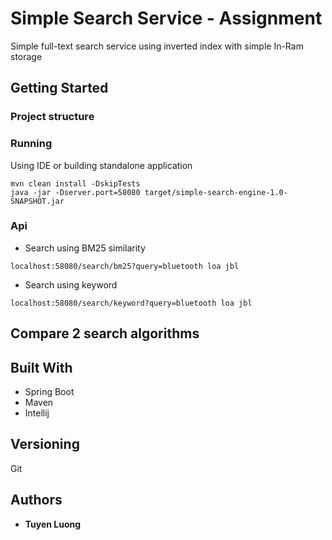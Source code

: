# Simple Search Service - Assignment

Simple full-text search service using inverted index with simple In-Ram storage

## Getting Started

### Project structure

### Running

Using IDE or building standalone application

```
mvn clean install -DskipTests
java -jar -Dserver.port=58080 target/simple-search-engine-1.0-SNAPSHOT.jar
```

### Api

* Search using BM25 similarity
```
localhost:58080/search/bm25?query=bluetooth loa jbl
```
* Search using keyword
```
localhost:58080/search/keyword?query=bluetooth loa jbl
``` 

## Compare 2 search algorithms


## Built With

* Spring Boot
* Maven
* Intellij

## Versioning

 Git 

## Authors

* **Tuyen Luong**

